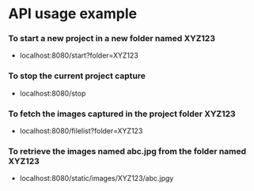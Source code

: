 # API usage example

### To start a new project in a new folder named XYZ123
- localhost:8080/start?folder=XYZ123

### To stop the current project capture
- localhost:8080/stop

### To fetch the images captured in the project folder XYZ123
- localhost:8080/filelist?folder=XYZ123

### To retrieve the images named abc.jpg from the folder named XYZ123
- localhost:8080/static/images/XYZ123/abc.jpgy

